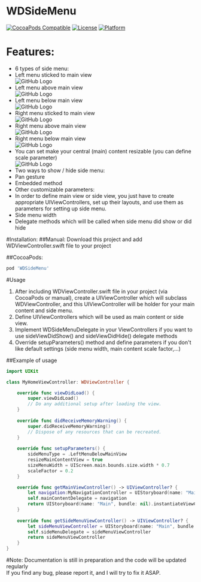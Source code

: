 # WDSideMenu
[![CocoaPods Compatible](https://img.shields.io/cocoapods/v/WDSideMenu.svg)](http://cocoapods.org/pods/WDSideMenu)
[![License](https://img.shields.io/cocoapods/l/WDSideMenu.svg?style=flat)](http://cocoapods.org/pods/WDSideMenu)
[![Platform](https://img.shields.io/cocoapods/p/WDSideMenu.svg?style=flat)](http://cocoapods.org/pods/WDSideMenu)

# Features:
* 6 types of side menu:
 * Left menu sticked to main view<br>
 ![GitHub Logo](/Docs/Images/LeftMenuStickedToMainView.gif)
 * Left menu above main view<br>
 ![GitHub Logo](/Docs/Images/LeftMenuAboveMainView.gif)
 * Left menu below main view<br>
 ![GitHub Logo](/Docs/Images/LeftMenuBelowMainView.gif)
 * Right menu sticked to main view<br>
 ![GitHub Logo](/Docs/Images/RIghtMenuStickedToMainView.gif)
 * Right menu above main view<br>
 ![GitHub Logo](/Docs/Images/RIghtMenuAboveSideView.gif)
 * Right menu below main view<br>
 ![GitHub Logo](/Docs/Images/RIghtMenuBelowMainView.gif)
* You can set make your central (main) content resizable  (you can define scale parameter) <br>
 ![GitHub Logo](/Docs/Images/LeftMenuBelowMainViewWithResize.gif)
* Two ways to show / hide side menu:
 * Pan gesture 
 * Embedded method
* Other customizable parameters:
 * In order to define main view or side view, you just have to create appropriate UIViewControllers, set up their layouts, and use them as parameters for setting up side menu.
 * Side menu width
* Delegate methods which will be called when side menu did show or did hide

#Installation:
##Manual:
Download this project and add WDViewController.swift file to your project

##CocoaPods:
```Ruby
pod 'WDSideMenu'
```
#Usage
1. After including WDViewController.swift file in your project (via CocoaPods or manual), create a UIViewController which will subclass WDViewController, and this UIViewController will be holder for your main content and side menu.
2. Define UIViewControllers which will be used as main content or side view.
3. Implement WDSideMenuDelegate in your ViewControllers if you want to use sideViewDidShow() and sideViewDidHide() delegate methods
4. Override setupParameters() method and define parameters if you don't like default settings (side menu width, main content scale factor,...)

##Example of usage
```Swift
import UIKit

class MyHomeViewController: WDViewController {

    override func viewDidLoad() {
        super.viewDidLoad()
        // Do any additional setup after loading the view.
    }
    
    override func didReceiveMemoryWarning() {
        super.didReceiveMemoryWarning()
        // Dispose of any resources that can be recreated.
    }
    
    override func setupParameters() {
        sideMenuType = .LeftMenuBelowMainView
        resizeMainContentView = true
        sizeMenuWidth = UIScreen.main.bounds.size.width * 0.7
        scaleFactor = 0.2
    }

    override func getMainViewController() -> UIViewController? {
        let navigation:MyNavigationController = UIStoryboard(name: "Main", bundle: nil).instantiateViewController(withIdentifier: "NavigationController") as! MyNavigationController
        self.mainContentDelegate = navigation
        return UIStoryboard(name: "Main", bundle: nil).instantiateViewController(withIdentifier: "NavigationController")
    }
    
    override func getSideMenuViewController() -> UIViewController? {
        let sideMenuViewController = UIStoryboard(name: "Main", bundle: nil).instantiateViewController(withIdentifier: "SideViewController") as! SideViewController
        self.sideMenuDelegate = sideMenuViewController
        return sideMenuViewController
    }
}
```

#Note:
Documentation is still in preparation and the code will be updated regularly
<br>If you find any bug, please report it, and I will try to fix it ASAP.
